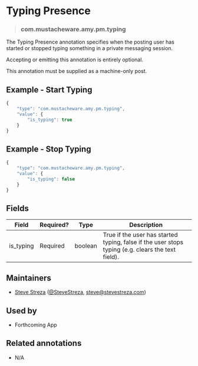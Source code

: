 <!-- give your annotation a title -->
# Typing Presence 

<!-- specify the "type" for your annotation -->
> ### com.mustacheware.amy.pm.typing

<!-- provide a description of what your annotation represents -->
The Typing Presence annotation specifies when the posting user has started or stopped typing something in a private messaging session.

Accepting or emitting this annotation is entirely optional.

This annotation must be supplied as a machine-only post.

<!-- provide at least one example of what your annotation might look like in the wild -->
## Example - Start Typing

~~~ js
{
    "type": "com.mustacheware.amy.pm.typing",
    "value": {
        "is_typing": true 
    }
}
~~~

## Example - Stop Typing

~~~ js
{
    "type": "com.mustacheware.amy.pm.typing",
    "value": {
        "is_typing": false 
    }
}
~~~

<!-- provide a complete description of the fields in the "value" object for your annotation -->
## Fields

| Field     | Required? | Type    | Description                                                                                       |
| -----     | --------- | ----    | -----------                                                                                       |
| is_typing | Required  | boolean | True if the user has started typing, false if the user stops typing (e.g. clears the text field). |

<!-- provide a way to contact you -->
## Maintainers
* [Steve Streza](http://stevestreza.com) ([@SteveStreza](https://alpha.app.net/SteveStreza), [steve@stevestreza.com](mailto:steve@stevestreza.com))

<!-- provide references to compatible apps / service -->
## Used by
* Forthcoming App

<!-- provide references to related annotations -->
## Related annotations
* N/A
